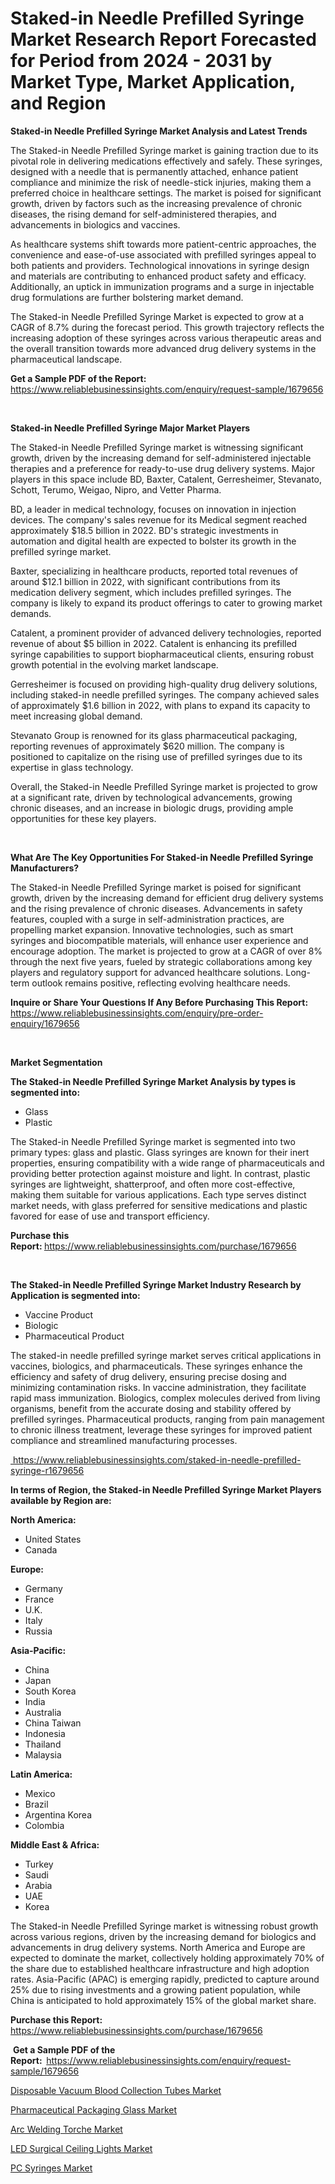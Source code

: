 <p><h1>Staked-in Needle Prefilled Syringe Market Research Report Forecasted for Period from 2024 -  2031 by Market Type, Market Application, and Region</h1></p><p><strong>Staked-in Needle Prefilled Syringe Market Analysis and Latest Trends</strong></p>
<p><p>The Staked-in Needle Prefilled Syringe market is gaining traction due to its pivotal role in delivering medications effectively and safely. These syringes, designed with a needle that is permanently attached, enhance patient compliance and minimize the risk of needle-stick injuries, making them a preferred choice in healthcare settings. The market is poised for significant growth, driven by factors such as the increasing prevalence of chronic diseases, the rising demand for self-administered therapies, and advancements in biologics and vaccines.</p><p>As healthcare systems shift towards more patient-centric approaches, the convenience and ease-of-use associated with prefilled syringes appeal to both patients and providers. Technological innovations in syringe design and materials are contributing to enhanced product safety and efficacy. Additionally, an uptick in immunization programs and a surge in injectable drug formulations are further bolstering market demand.</p><p>The Staked-in Needle Prefilled Syringe Market is expected to grow at a CAGR of 8.7% during the forecast period. This growth trajectory reflects the increasing adoption of these syringes across various therapeutic areas and the overall transition towards more advanced drug delivery systems in the pharmaceutical landscape.</p></p>
<p><strong>Get a Sample PDF of the Report:&nbsp;</strong> <a href="https://www.reliablebusinessinsights.com/enquiry/request-sample/1679656?utm_campaign=62&utm_medium=2&utm_source=Github&utm_content=ia&utm_term=14102024&utm_id=staked-in-needle-prefilled-syringe">https://www.reliablebusinessinsights.com/enquiry/request-sample/1679656</a></p>
<p>&nbsp;</p>
<p><strong>Staked-in Needle Prefilled Syringe Major Market Players</strong></p>
<p><p>The Staked-in Needle Prefilled Syringe market is witnessing significant growth, driven by the increasing demand for self-administered injectable therapies and a preference for ready-to-use drug delivery systems. Major players in this space include BD, Baxter, Catalent, Gerresheimer, Stevanato, Schott, Terumo, Weigao, Nipro, and Vetter Pharma.</p><p>BD, a leader in medical technology, focuses on innovation in injection devices. The company's sales revenue for its Medical segment reached approximately $18.5 billion in 2022. BD's strategic investments in automation and digital health are expected to bolster its growth in the prefilled syringe market.</p><p>Baxter, specializing in healthcare products, reported total revenues of around $12.1 billion in 2022, with significant contributions from its medication delivery segment, which includes prefilled syringes. The company is likely to expand its product offerings to cater to growing market demands.</p><p>Catalent, a prominent provider of advanced delivery technologies, reported revenue of about $5 billion in 2022. Catalent is enhancing its prefilled syringe capabilities to support biopharmaceutical clients, ensuring robust growth potential in the evolving market landscape.</p><p>Gerresheimer is focused on providing high-quality drug delivery solutions, including staked-in needle prefilled syringes. The company achieved sales of approximately $1.6 billion in 2022, with plans to expand its capacity to meet increasing global demand.</p><p>Stevanato Group is renowned for its glass pharmaceutical packaging, reporting revenues of approximately $620 million. The company is positioned to capitalize on the rising use of prefilled syringes due to its expertise in glass technology.</p><p>Overall, the Staked-in Needle Prefilled Syringe market is projected to grow at a significant rate, driven by technological advancements, growing chronic diseases, and an increase in biologic drugs, providing ample opportunities for these key players.</p></p>
<p>&nbsp;</p>
<p><strong>What Are The Key Opportunities For Staked-in Needle Prefilled Syringe Manufacturers?</strong></p>
<p><p>The Staked-in Needle Prefilled Syringe market is poised for significant growth, driven by the increasing demand for efficient drug delivery systems and the rising prevalence of chronic diseases. Advancements in safety features, coupled with a surge in self-administration practices, are propelling market expansion. Innovative technologies, such as smart syringes and biocompatible materials, will enhance user experience and encourage adoption. The market is projected to grow at a CAGR of over 8% through the next five years, fueled by strategic collaborations among key players and regulatory support for advanced healthcare solutions. Long-term outlook remains positive, reflecting evolving healthcare needs.</p></p>
<p><strong>Inquire or Share Your Questions If Any Before Purchasing This Report:</strong> <a href="https://www.reliablebusinessinsights.com/enquiry/pre-order-enquiry/1679656?utm_campaign=62&utm_medium=2&utm_source=Github&utm_content=ia&utm_term=14102024&utm_id=staked-in-needle-prefilled-syringe">https://www.reliablebusinessinsights.com/enquiry/pre-order-enquiry/1679656</a></p>
<p>&nbsp;</p>
<p><strong>Market Segmentation</strong></p>
<p><strong>The Staked-in Needle Prefilled Syringe Market Analysis by types is segmented into:</strong></p>
<p><ul><li>Glass</li><li>Plastic</li></ul></p>
<p><p>The Staked-in Needle Prefilled Syringe market is segmented into two primary types: glass and plastic. Glass syringes are known for their inert properties, ensuring compatibility with a wide range of pharmaceuticals and providing better protection against moisture and light. In contrast, plastic syringes are lightweight, shatterproof, and often more cost-effective, making them suitable for various applications. Each type serves distinct market needs, with glass preferred for sensitive medications and plastic favored for ease of use and transport efficiency.</p></p>
<p><strong>Purchase this Report:&nbsp;</strong><a href="https://www.reliablebusinessinsights.com/purchase/1679656?utm_campaign=62&utm_medium=2&utm_source=Github&utm_content=ia&utm_term=14102024&utm_id=staked-in-needle-prefilled-syringe">https://www.reliablebusinessinsights.com/purchase/1679656</a></p>
<p>&nbsp;</p>
<p><strong>The Staked-in Needle Prefilled Syringe Market Industry Research by Application is segmented into:</strong></p>
<p><ul><li>Vaccine Product</li><li>Biologic</li><li>Pharmaceutical Product</li></ul></p>
<p><p>The staked-in needle prefilled syringe market serves critical applications in vaccines, biologics, and pharmaceuticals. These syringes enhance the efficiency and safety of drug delivery, ensuring precise dosing and minimizing contamination risks. In vaccine administration, they facilitate rapid mass immunization. Biologics, complex molecules derived from living organisms, benefit from the accurate dosing and stability offered by prefilled syringes. Pharmaceutical products, ranging from pain management to chronic illness treatment, leverage these syringes for improved patient compliance and streamlined manufacturing processes.</p></p>
<p><a href="https://www.reliablebusinessinsights.com/staked-in-needle-prefilled-syringe-r1679656?utm_campaign=62&utm_medium=2&utm_source=Github&utm_content=ia&utm_term=14102024&utm_id=staked-in-needle-prefilled-syringe">&nbsp;https://www.reliablebusinessinsights.com/staked-in-needle-prefilled-syringe-r1679656</a></p>
<p><strong>In terms of Region, the Staked-in Needle Prefilled Syringe Market Players available by Region are:</strong></p>
<p>
    <p> <strong> North America: </strong>
        <ul>
            <li>United States</li>
            <li>Canada</li>
        </ul>
        </p> 
    <p> <strong> Europe: </strong>
        <ul>
            <li>Germany</li>
            <li>France</li>
            <li>U.K.</li>
            <li>Italy</li>
            <li>Russia</li>
        </ul>
        </p> 
    <p> <strong> Asia-Pacific: </strong>
        <ul>
            <li>China</li>
            <li>Japan</li>
            <li>South Korea</li>
            <li>India</li>
            <li>Australia</li>
            <li>China Taiwan</li>
            <li>Indonesia</li>
            <li>Thailand</li>
            <li>Malaysia</li>
        </ul>
        </p> 
    <p> <strong> Latin America: </strong>
        <ul>
            <li>Mexico</li>
            <li>Brazil</li>
            <li>Argentina Korea</li>
            <li>Colombia</li>
        </ul>
        </p> 
    <p> <strong> Middle East & Africa: </strong>
        <ul>
            <li>Turkey</li>
            <li>Saudi</li>
            <li>Arabia</li>
            <li>UAE</li>
            <li>Korea</li>
        </ul>
    </p>
    </p>
<p><p>The Staked-in Needle Prefilled Syringe market is witnessing robust growth across various regions, driven by the increasing demand for biologics and advancements in drug delivery systems. North America and Europe are expected to dominate the market, collectively holding approximately 70% of the share due to established healthcare infrastructure and high adoption rates. Asia-Pacific (APAC) is emerging rapidly, predicted to capture around 25% due to rising investments and a growing patient population, while China is anticipated to hold approximately 15% of the global market share.</p></p>
<p><strong>Purchase this Report: </strong><a href="https://www.reliablebusinessinsights.com/purchase/1679656?utm_campaign=62&utm_medium=2&utm_source=Github&utm_content=ia&utm_term=14102024&utm_id=staked-in-needle-prefilled-syringe">https://www.reliablebusinessinsights.com/purchase/1679656</a></p>
<p>&nbsp;<strong>Get a Sample PDF of the Report:&nbsp;&nbsp;</strong><a href="https://www.reliablebusinessinsights.com/enquiry/request-sample/1679656?utm_campaign=62&utm_medium=2&utm_source=Github&utm_content=ia&utm_term=14102024&utm_id=staked-in-needle-prefilled-syringe">https://www.reliablebusinessinsights.com/enquiry/request-sample/1679656</a></p>
<p><strong></strong></p>
<p><p><a href="https://github.com/Annahawkins697/Market-Research-Report-List-1/blob/main/disposable-vacuum-blood-collection-tubes-market.md?utm_campaign=62&utm_medium=2&utm_source=Github&utm_content=ia&utm_term=14102024&utm_id=staked-in-needle-prefilled-syringe">Disposable Vacuum Blood Collection Tubes Market</a></p><p><a href="https://www.linkedin.com/pulse/pharmaceutical-packaging-glass-market-shifts-strategic-lwerc?trk=public_post_embed_feed-article-content&utm_campaign=62&utm_medium=2&utm_source=Github&utm_content=ia&utm_term=14102024&utm_id=staked-in-needle-prefilled-syringe">Pharmaceutical Packaging Glass Market</a></p><p><a href="https://www.linkedin.com/pulse/mapping-arc-welding-torche-market-trends-challenges-breakthroughs-e2z8c?trk=public_post_embed_feed-article-content&utm_campaign=62&utm_medium=2&utm_source=Github&utm_content=ia&utm_term=14102024&utm_id=staked-in-needle-prefilled-syringe">Arc Welding Torche Market</a></p><p><a href="https://www.linkedin.com/pulse/navigating-led-surgical-ceiling-lights-market-expert-2f7zc?trk=public_post_embed_feed-article-content&utm_campaign=62&utm_medium=2&utm_source=Github&utm_content=ia&utm_term=14102024&utm_id=staked-in-needle-prefilled-syringe">LED Surgical Ceiling Lights Market</a></p><p><a href="https://github.com/MCGEE-CRANECaitlyn/Market-Research-Report-List-1/blob/main/pc-syringes-market.md?utm_campaign=62&utm_medium=2&utm_source=Github&utm_content=ia&utm_term=14102024&utm_id=staked-in-needle-prefilled-syringe">PC Syringes Market</a></p></p>